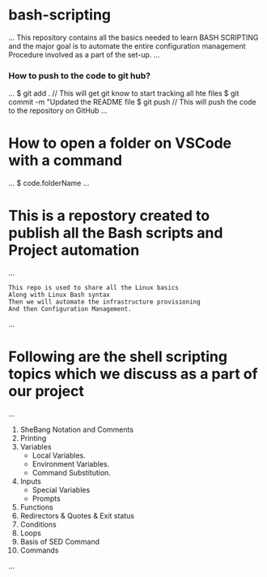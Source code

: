 # bash-scripting

...
This repository contains all the basics needed to learn BASH SCRIPTING and the major goal is to automate the entire configuration management Procedure involved as a part of the set-up.
...


### How to push to the code to git hub?

...
    $ git add .   // This will get git know to start tracking all hte files
    $ git commit -m "Updated the README file
    $ git push    // This will push the code to the repository on GitHub
...

# How to open a folder on VSCode with a command

...
    $ code.folderName
...

# This is a repostory created to publish all the Bash scripts and Project automation

...

    This repo is used to share all the Linux basics
    Along with Linux Bash syntax
    Then we will automate the infrastructure provisioning
    And then Configuration Management.
...

# Following are the shell scripting topics which we discuss as a part of our project

...

1. SheBang Notation and Comments
2. Printing
3. Variables
    - Local Variables.
    - Environment Variables.
    - Command Substitution.
4. Inputs
    - Special Variables
    - Prompts
5. Functions
6. Redirectors & Quotes & Exit status 
7. Conditions
8. Loops
9. Basis of SED Command
10. Commands
 
...

